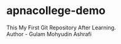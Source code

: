 # apnacollege-demo
This My First Git Repository After Learning.
<br>
Author - Gulam Mohyudin Ashrafi
